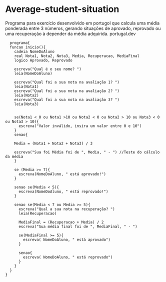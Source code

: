 # Average-student-situation
Programa para exercício desenvolvido em portugol que calcula uma média ponderada entre 3 números, gerando situações de aprovado, reprovado ou uma recuperação à depender da média adquirida.
portugal.dev
```
  programa{
  funcao inicio(){
    cadeia NomeDoAluno
    real Nota1, Nota2, Nota3, Media, Recuperacao, MediaFinal
    logico Aprovado, Reprovado

    escreva("Qual é o seu nome? ")
    leia(NomeDoAluno)

    escreva("Qual foi a sua nota na avaliação 1? ")
    leia(Nota1)
    escreva("Qual foi a sua nota na avaliação 2? ")
    leia(Nota2)
    escreva("Qual foi a sua nota na avaliação 3? ")
    leia(Nota3)


    se(Nota1 < 0 ou Nota1 >10 ou Nota2 < 0 ou Nota2 > 10 ou Nota3 < 0 ou Nota3 > 10){
      escreva("Valor inválido, insira um valor entre 0 e 10")
    }
    senao{

    Media = (Nota1 + Nota2 + Nota3) / 3
    
    escreva("Sua foi Média foi de ", Media, " - ") //Teste do cálculo da média
    }

    se (Media >= 7){
      escreva(NomeDoAluno, " está aprovado!")
    }
    
    senao se(Media < 5){
      escreva(NomeDoAluno, " está reprovado!")
    }
    
    senao se(Media < 7 ou Media >= 5){
      escreva("Qual a sua nota na recuperação? ")
      leia(Recuperacao)

      MediaFinal = (Recuperacao + Media) / 2
      escreva("Sua média final foi de ", MediaFinal, " - ")

      se(MediaFinal >= 5){
        escreva( NomeDoAluno, " está aprovado")
      }

      senao{
        escreva( NomeDoAluno, " está reprovado")
      }
    }
  }
}
